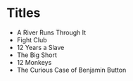 # Titles
 
* A River Runs Through It
* Fight Club
* 12 Years a Slave
* The Big Short
* 12 Monkeys
* The Curious Case of Benjamin Button
